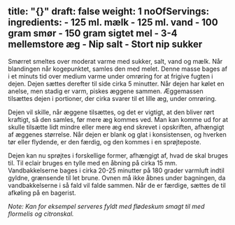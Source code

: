 title: "{}"
draft: false
weight: 1
noOfServings: 
ingredients:
	- 125 ml. mælk
	- 125 ml. vand
	- 100 gram smør
	- 150 gram sigtet mel
	- 3-4 mellemstore æg
	- Nip salt
	- Stort nip sukker
---

Smørret smeltes over moderat varme med sukker, salt, vand og mælk. Når
blandingen når kogepunktet, samles den med melet. Denne masse bages af i
et minuts tid over medium varme under omrøring for at frigive fugten i
dejen. Dejen sættes derefter til side cirka 5 minutter. Når dejen har
kølet en anelse, men stadig er varm, piskes æggene sammen. Æggemassen
tilsættes dejen i portioner, der cirka svarer til et lille æg, under
omrøring.

Dejen vil skille, når æggene tilsættes, og det er vigtigt, at den bliver
rørt kraftigt, så den samles, før mere æg kommes ved. Man kan komme ud
for at skulle tilsætte lidt mindre eller mere æg end skrevet i
opskriften, afhængigt af æggenes størrelse. Når dejen er blank og glat i
konsistensen, og hverken tør eller flydende, er den færdig, og den
kommes i en sprøjteposte.

Dejen kan nu sprøjtes i forskellige former, afhængigt af, hvad de skal
bruges til. Til eclair bruges en tylle med en åbning på cirka 15 mm.
Vandbakkelserne bages i cirka 20-25 minutter på 180 grader varmluft
indtil gyldne, grænsende til let brune. Ovnen må ikke åbnes under
bagningen, da vandbakkelserne i så fald vil falde sammen. Når de er
færdige, sættes de til afkøling på en bagerist.

*Note: Kan for eksempel serveres fyldt med flødeskum smagt til med
flormelis og citronskal.*

